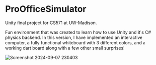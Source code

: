 # ProOfficeSimulator
Unity final project for CS571 at UW-Madison.


Fun environment that was created to learn how to use Unity and it's C# physics backend. In this version, I have implemented an interactive computer, a fully functional whiteboard with 3 different colors, and a working dart board along with a few other small surprises!

![Screenshot 2024-09-07 230403](https://github.com/user-attachments/assets/2d7dd271-c483-4148-913b-fa604af2bc28)
